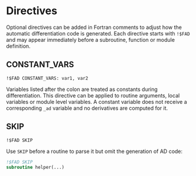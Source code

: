 # Directives

Optional directives can be added in Fortran comments to adjust how the automatic differentiation code is generated.
Each directive starts with `!$FAD` and may appear immediately before a subroutine, function or module definition.

## CONSTANT_VARS

```
!$FAD CONSTANT_VARS: var1, var2
```

Variables listed after the colon are treated as constants during differentiation.
This directive can be applied to routine arguments, local variables or module level variables.
A constant variable does not receive a corresponding `_ad` variable and no derivatives are computed for it.

## SKIP

```
!$FAD SKIP
```
Use `SKIP` before a routine to parse it but omit the generation of AD code:

```fortran
!$FAD SKIP
subroutine helper(...)
```

